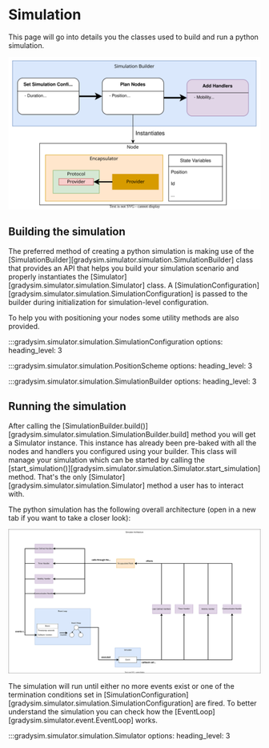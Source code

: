 # Simulation
This page will go into details you the classes used to build and run a python
simulation.

![Simulation builder diagram](../../assets/simulation_builder_diagram.svg)

## Building the simulation

The preferred method of creating a python simulation is making use of the 
[SimulationBuilder][gradysim.simulator.simulation.SimulationBuilder] class that provides 
an API that helps you build your simulation scenario and properly instantiates 
the [Simulator][gradysim.simulator.simulation.Simulator] class. A
[SimulationConfiguration][gradysim.simulator.simulation.SimulationConfiguration] is 
passed to the builder during initialization for simulation-level configuration. 

To help you with positioning your nodes some utility methods are also provided.

:::gradysim.simulator.simulation.SimulationConfiguration
    options:
        heading_level: 3

:::gradysim.simulator.simulation.PositionScheme
    options:
        heading_level: 3

:::gradysim.simulator.simulation.SimulationBuilder
    options:
        heading_level: 3



## Running the simulation

After calling the 
[SimulationBuilder.build()][gradysim.simulator.simulation.SimulationBuilder.build] method 
you will get a Simulator instance. This instance has already been pre-baked with 
all the nodes and handlers you configured using your builder. This class will 
manage your simulation which can be started by calling the 
[start_simulation()][gradysim.simulator.simulation.Simulator.start_simulation]
method. That's the only [Simulator][gradysim.simulator.simulation.Simulator] method a user 
has to interact with.

The python simulation has the following overall architecture (open in a new tab
if you want to take a closer look):

![Simulator architecture](../../assets/simulator_architecture.svg)

The simulation will run until either no more events exist or one of the 
termination conditions set in [SimulationConfiguration][gradysim.simulator.simulation.SimulationConfiguration] 
are fired. To better understand the simulation you can check how the
[EventLoop][gradysim.simulator.event.EventLoop] works.

:::gradysim.simulator.simulation.Simulator
    options:
        heading_level: 3